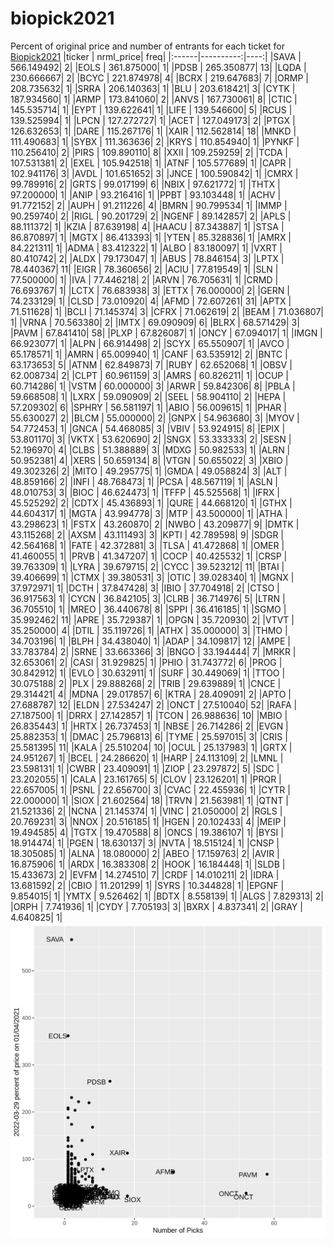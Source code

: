 # biopick2021
Percent of original price and number of entrants for each ticket for [Biopick2021](https://twitter.com/hashtag/Biopick2021)
|ticker | nrml_price| freq|
|:------|----------:|----:|
|SAVA   | 566.149492|    2|
|EOLS   | 361.875000|    1|
|PDSB   | 265.350877|   13|
|LQDA   | 230.666667|    2|
|BCYC   | 221.874978|    4|
|BCRX   | 219.647683|    7|
|ORMP   | 208.735632|    1|
|SRRA   | 206.140363|    1|
|BLU    | 203.618421|    3|
|CYTK   | 187.934560|    1|
|ARMP   | 173.841060|    2|
|ANVS   | 167.730061|    8|
|CTIC   | 145.535714|    1|
|EYPT   | 139.622641|    1|
|LIFE   | 139.546600|    5|
|RCUS   | 139.525994|    1|
|LPCN   | 127.272727|    1|
|ACET   | 127.049173|    2|
|PTGX   | 126.632653|    1|
|DARE   | 115.267176|    1|
|XAIR   | 112.562814|   18|
|MNKD   | 111.490683|    1|
|SYBX   | 111.363636|    2|
|KRYS   | 110.854940|    1|
|PYNKF  | 110.256410|    2|
|PIRS   | 109.890110|    8|
|XXII   | 109.259259|    2|
|TCDA   | 107.531381|    2|
|EXEL   | 105.942518|    1|
|ATNF   | 105.577689|    1|
|CAPR   | 102.941176|    3|
|AVDL   | 101.651652|    3|
|JNCE   | 100.590842|    1|
|CMRX   |  99.789916|    2|
|GRTS   |  99.017199|    6|
|NBIX   |  97.621772|    1|
|THTX   |  97.200000|    1|
|ANIP   |  93.216416|    1|
|PPBT   |  93.103448|    1|
|ACHV   |  91.772152|    2|
|AUPH   |  91.211226|    4|
|BMRN   |  90.799534|    1|
|IMMP   |  90.259740|    2|
|RIGL   |  90.201729|    2|
|NGENF  |  89.142857|    2|
|APLS   |  88.111372|    1|
|KZIA   |  87.639198|    4|
|HAACU  |  87.343887|    1|
|STSA   |  86.870897|    1|
|MGTX   |  86.413393|    1|
|YTEN   |  85.328836|    1|
|AMRX   |  84.221311|    1|
|ADMA   |  83.412322|    1|
|ALBO   |  83.180097|    1|
|VXRT   |  80.410742|    2|
|ALDX   |  79.173047|    1|
|ABUS   |  78.846154|    3|
|LPTX   |  78.440367|   11|
|EIGR   |  78.360656|    2|
|ACIU   |  77.819549|    1|
|SLN    |  77.500000|    1|
|IVA    |  77.446218|    2|
|ARVN   |  76.705631|    1|
|CRMD   |  76.693767|    1|
|LCTX   |  76.683938|    3|
|ETTX   |  76.000000|    2|
|GERN   |  74.233129|    1|
|CLSD   |  73.010920|    4|
|AFMD   |  72.607261|   31|
|APTX   |  71.511628|    1|
|BCLI   |  71.145374|    3|
|CFRX   |  71.062619|    2|
|BEAM   |  71.036807|    1|
|VRNA   |  70.563380|    2|
|IMTX   |  69.090909|    6|
|BLRX   |  68.571429|    3|
|PAVM   |  67.841410|   58|
|PLXP   |  67.826087|    1|
|ONCY   |  67.094017|    1|
|IMGN   |  66.923077|    1|
|ALPN   |  66.914498|    2|
|SCYX   |  65.550907|    1|
|AVCO   |  65.178571|    1|
|AMRN   |  65.009940|    1|
|CANF   |  63.535912|    2|
|BNTC   |  63.173653|    5|
|ATNM   |  62.849873|    7|
|RUBY   |  62.652068|    1|
|OBSV   |  62.008734|    2|
|CLPT   |  60.961159|    3|
|AMRS   |  60.826211|    1|
|OCUP   |  60.714286|    1|
|VSTM   |  60.000000|    3|
|ARWR   |  59.842306|    8|
|PBLA   |  59.668508|    1|
|LXRX   |  59.090909|    2|
|SEEL   |  58.904110|    2|
|HEPA   |  57.209302|    6|
|SPHRY  |  56.581197|    1|
|ABIO   |  56.009615|    1|
|PHAR   |  55.630027|    2|
|BLCM   |  55.000000|    2|
|GNPX   |  54.963680|    3|
|MYOV   |  54.772453|    1|
|GNCA   |  54.468085|    3|
|VBIV   |  53.924915|    8|
|EPIX   |  53.801170|    3|
|VKTX   |  53.620690|    2|
|SNGX   |  53.333333|    2|
|SESN   |  52.196970|    4|
|CLBS   |  51.388889|    3|
|MDXG   |  50.982533|    1|
|ALRN   |  50.952381|    4|
|XERS   |  50.659134|    8|
|VTGN   |  50.655022|    3|
|XBIO   |  49.302326|    2|
|MITO   |  49.295775|    1|
|GMDA   |  49.058824|    3|
|ALT    |  48.859166|    2|
|INFI   |  48.768473|    1|
|PCSA   |  48.567119|    1|
|ASLN   |  48.010753|    3|
|BIOC   |  46.624473|    1|
|TFFP   |  45.525568|    1|
|IFRX   |  45.525292|    2|
|CDTX   |  45.436893|    1|
|QURE   |  44.668120|    1|
|GTHX   |  44.604317|    1|
|MGTA   |  43.994778|    3|
|MTP    |  43.500000|    1|
|ATHA   |  43.298623|    1|
|FSTX   |  43.260870|    2|
|NWBO   |  43.209877|    9|
|DMTK   |  43.115268|    2|
|AXSM   |  43.111493|    3|
|KPTI   |  42.789598|    9|
|SDGR   |  42.564168|    1|
|FATE   |  42.372881|    3|
|TLSA   |  41.472868|    1|
|OMER   |  41.460055|    1|
|PRVB   |  41.347207|    1|
|COCP   |  40.425532|    1|
|CRSP   |  39.763309|    1|
|LYRA   |  39.679715|    2|
|CYCC   |  39.523212|   11|
|BTAI   |  39.406699|    1|
|CTMX   |  39.380531|    3|
|OTIC   |  39.028340|    1|
|MGNX   |  37.972971|    1|
|DCTH   |  37.847428|    3|
|IBIO   |  37.704918|    2|
|CTSO   |  36.917563|    1|
|CYCN   |  36.842105|    3|
|CLRB   |  36.714976|    5|
|LTRN   |  36.705510|    1|
|MREO   |  36.440678|    8|
|SPPI   |  36.416185|    1|
|SGMO   |  35.992462|   11|
|APRE   |  35.729387|    1|
|OPGN   |  35.720930|    2|
|VTVT   |  35.250000|    4|
|DTIL   |  35.119726|    1|
|ATHX   |  35.000000|    3|
|THMO   |  34.703196|    1|
|BLPH   |  34.438040|    1|
|ADAP   |  34.109817|   12|
|AMPE   |  33.783784|    2|
|SRNE   |  33.663366|    3|
|BNGO   |  33.194444|    7|
|MRKR   |  32.653061|    2|
|CASI   |  31.929825|    1|
|PHIO   |  31.743772|    6|
|PROG   |  30.842912|    1|
|EVLO   |  30.632911|    1|
|SURF   |  30.449069|    1|
|TTOO   |  30.075188|    2|
|PLX    |  29.888268|    2|
|TRIB   |  29.639889|    1|
|CNCE   |  29.314421|    4|
|MDNA   |  29.017857|    6|
|KTRA   |  28.409091|    2|
|APTO   |  27.688787|   12|
|ELDN   |  27.534247|    2|
|ONCT   |  27.510040|   52|
|RAFA   |  27.187500|    1|
|DRRX   |  27.142857|    1|
|TCON   |  26.988636|   10|
|MBIO   |  26.835443|    1|
|HRTX   |  26.737453|    1|
|NBSE   |  26.714286|    2|
|EVGN   |  25.882353|    1|
|DMAC   |  25.796813|    6|
|TYME   |  25.597015|    3|
|CRIS   |  25.581395|   11|
|KALA   |  25.510204|   10|
|OCUL   |  25.137983|    1|
|GRTX   |  24.951267|    1|
|BCEL   |  24.286620|    1|
|HARP   |  24.113109|    2|
|LMNL   |  23.598131|    1|
|CWBR   |  23.409091|    1|
|ZIOP   |  23.297872|    5|
|SDC    |  23.202055|    1|
|CALA   |  23.161765|    5|
|CLOV   |  23.126201|    1|
|PRQR   |  22.657005|    1|
|PSNL   |  22.656700|    3|
|CVAC   |  22.455936|    1|
|CYTR   |  22.000000|    1|
|SIOX   |  21.602564|   18|
|TRVN   |  21.563981|    1|
|QTNT   |  21.521336|    2|
|NCNA   |  21.145374|    1|
|VINC   |  21.050000|    2|
|RGLS   |  20.769231|    3|
|NNOX   |  20.516185|    1|
|HGEN   |  20.102433|    4|
|MEIP   |  19.494585|    4|
|TGTX   |  19.470588|    8|
|ONCS   |  19.386107|    1|
|BYSI   |  18.914474|    1|
|PGEN   |  18.630137|    3|
|NVTA   |  18.515124|    1|
|CNSP   |  18.305085|    1|
|ALNA   |  18.080000|    2|
|ABEO   |  17.159763|    2|
|AVIR   |  16.875906|    1|
|ARDX   |  16.383308|    2|
|HOOK   |  16.184448|    1|
|SLDB   |  15.433673|    2|
|EVFM   |  14.274510|    7|
|CRDF   |  14.010211|    2|
|IDRA   |  13.681592|    2|
|CBIO   |  11.201299|    1|
|SYRS   |  10.344828|    1|
|EPGNF  |   9.854015|    1|
|YMTX   |   9.526462|    1|
|BDTX   |   8.558139|    1|
|ALGS   |   7.829313|    2|
|ORPH   |   7.741936|    1|
|CYDY   |   7.705193|    3|
|BXRX   |   4.837341|    2|
|GRAY   |   4.640825|    1|
![retvspicks](biopicks.png?raw=true)
